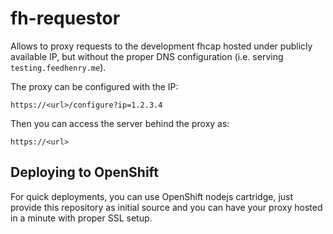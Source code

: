 fh-requestor
============

Allows to proxy requests to the development fhcap hosted under publicly available IP, but without the proper DNS configuration (i.e. serving `testing.feedhenry.me`).

The proxy can be configured with the IP:

    https://<url>/configure?ip=1.2.3.4

Then you can access the server behind the proxy as:

	https://<url>


Deploying to OpenShift
----------------------

For quick deployments, you can use OpenShift nodejs cartridge, just provide this repository as initial source and you can have your proxy hosted in a minute with proper SSL setup.
